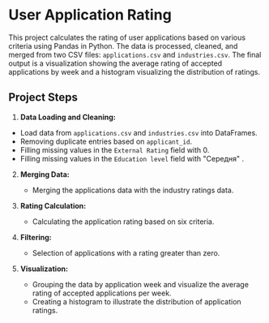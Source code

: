 # User Application Rating
This project calculates the rating of user applications based on various criteria using Pandas in Python. The data is processed, cleaned, and merged from two CSV files: `applications.csv` and `industries.csv`. The final output is a visualization showing the average rating of accepted applications by week and a histogram visualizing the distribution of ratings.

## Project Steps

1.	**Data Loading and Cleaning:**
   - Load data from `applications.csv` and `industries.csv` into DataFrames.
   - Removing duplicate entries based on `applicant_id`.
   - Filling missing values in the `External Rating` field with 0.
   - Filling missing values in the `Education level` field with "Середня" .

2. **Merging Data:**
   - Merging the applications data with the industry ratings data.

3. **Rating Calculation:**
   - Calculating the application rating based on six criteria.

4. **Filtering:**
   - Selection of applications with a rating greater than zero.

5. **Visualization:**
   - Grouping the data by application week and visualize the average rating of accepted applications per week. 
   - Creating a histogram to illustrate the distribution of application ratings.

